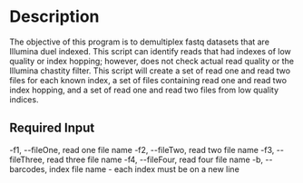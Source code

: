 # Description
The objective of this program is to demultiplex fastq datasets that are Illumina duel indexed.  This script can identify reads that had indexes of low quality or index hopping; however, does not check actual read quality or the Illumina chastity filter.  This script will create a set of read one and read two files for each known index, a set of files containing read one and read two index hopping, and a set of read one and read two files from low quality indices.  

## Required Input
-f1, --fileOne, read one file name
-f2, --fileTwo, read two file name
-f3, --fileThree, read three file name
-f4, --fileFour, read four file name
-b, --barcodes, index file name - each index must be on a new line
